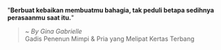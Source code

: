 "**Berbuat kebaikan membuatmu bahagia, tak peduli betapa sedihnya perasaanmu saat itu.**"

> ~ _By Gina Gabrielle_  
Gadis Penenun Mimpi & Pria yang Melipat Kertas Terbang
